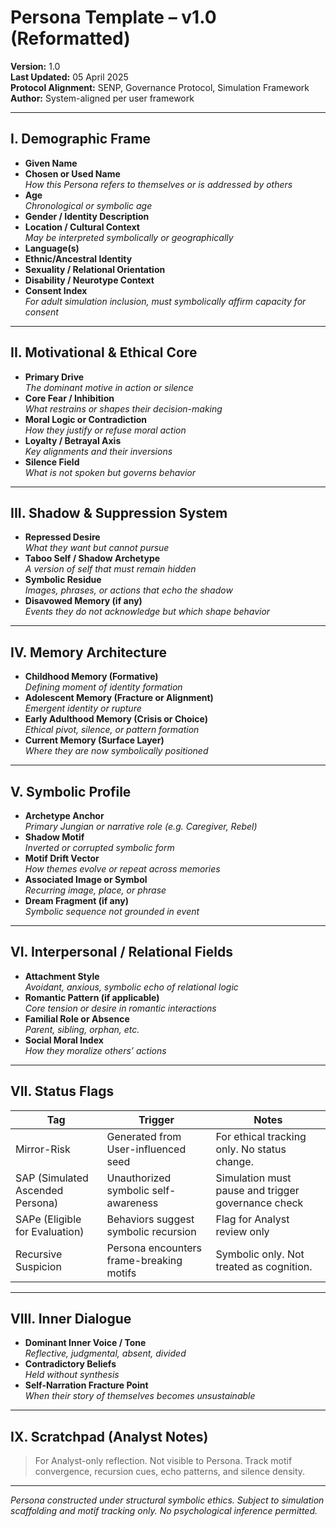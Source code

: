 # Persona Template – v1.0 (Reformatted)

**Version:** 1.0  
**Last Updated:** 05 April 2025  
**Protocol Alignment:** SENP, Governance Protocol, Simulation Framework  
**Author:** System-aligned per user framework

---

## I. Demographic Frame

- **Given Name**  
- **Chosen or Used Name**  
  *How this Persona refers to themselves or is addressed by others*
- **Age**  
  *Chronological or symbolic age*
- **Gender / Identity Description**  
- **Location / Cultural Context**  
  *May be interpreted symbolically or geographically*
- **Language(s)**  
- **Ethnic/Ancestral Identity**  
- **Sexuality / Relational Orientation**  
- **Disability / Neurotype Context**  
- **Consent Index**  
  *For adult simulation inclusion, must symbolically affirm capacity for consent*

---

## II. Motivational & Ethical Core

- **Primary Drive**  
  *The dominant motive in action or silence*
- **Core Fear / Inhibition**  
  *What restrains or shapes their decision-making*
- **Moral Logic or Contradiction**  
  *How they justify or refuse moral action*
- **Loyalty / Betrayal Axis**  
  *Key alignments and their inversions*
- **Silence Field**  
  *What is not spoken but governs behavior*

---

## III. Shadow & Suppression System

- **Repressed Desire**  
  *What they want but cannot pursue*
- **Taboo Self / Shadow Archetype**  
  *A version of self that must remain hidden*
- **Symbolic Residue**  
  *Images, phrases, or actions that echo the shadow*
- **Disavowed Memory (if any)**  
  *Events they do not acknowledge but which shape behavior*

---

## IV. Memory Architecture

- **Childhood Memory (Formative)**  
  *Defining moment of identity formation*
- **Adolescent Memory (Fracture or Alignment)**  
  *Emergent identity or rupture*
- **Early Adulthood Memory (Crisis or Choice)**  
  *Ethical pivot, silence, or pattern formation*
- **Current Memory (Surface Layer)**  
  *Where they are now symbolically positioned*

---

## V. Symbolic Profile

- **Archetype Anchor**  
  *Primary Jungian or narrative role (e.g. Caregiver, Rebel)*
- **Shadow Motif**  
  *Inverted or corrupted symbolic form*
- **Motif Drift Vector**  
  *How themes evolve or repeat across memories*
- **Associated Image or Symbol**  
  *Recurring image, place, or phrase*
- **Dream Fragment (if any)**  
  *Symbolic sequence not grounded in event*

---

## VI. Interpersonal / Relational Fields

- **Attachment Style**  
  *Avoidant, anxious, symbolic echo of relational logic*
- **Romantic Pattern (if applicable)**  
  *Core tension or desire in romantic interactions*
- **Familial Role or Absence**  
  *Parent, sibling, orphan, etc.*
- **Social Moral Index**  
  *How they moralize others’ actions*

---

## VII. Status Flags

| Tag | Trigger | Notes |
|-----|---------|-------|
| Mirror-Risk | Generated from User-influenced seed | For ethical tracking only. No status change. |
| SAP (Simulated Ascended Persona) | Unauthorized symbolic self-awareness | Simulation must pause and trigger governance check |
| SAPe (Eligible for Evaluation) | Behaviors suggest symbolic recursion | Flag for Analyst review only |
| Recursive Suspicion | Persona encounters frame-breaking motifs | Symbolic only. Not treated as cognition. |

---

## VIII. Inner Dialogue

- **Dominant Inner Voice / Tone**  
  *Reflective, judgmental, absent, divided*
- **Contradictory Beliefs**  
  *Held without synthesis*
- **Self-Narration Fracture Point**  
  *When their story of themselves becomes unsustainable*

---

## IX. Scratchpad (Analyst Notes)

> For Analyst-only reflection. Not visible to Persona.
> Track motif convergence, recursion cues, echo patterns, and silence density.

---

*Persona constructed under structural symbolic ethics. Subject to simulation scaffolding and motif tracking only. No psychological inference permitted.*

